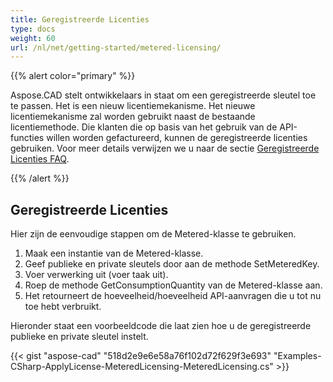 ```yaml
---
title: Geregistreerde Licenties
type: docs
weight: 60
url: /nl/net/getting-started/metered-licensing/
---
```


{{% alert color="primary" %}} 

Aspose.CAD stelt ontwikkelaars in staat om een geregistreerde sleutel toe te passen. Het is een nieuw licentiemekanisme. Het nieuwe licentiemekanisme zal worden gebruikt naast de bestaande licentiemethode. Die klanten die op basis van het gebruik van de API-functies willen worden gefactureerd, kunnen de geregistreerde licenties gebruiken. Voor meer details verwijzen we u naar de sectie [Geregistreerde Licenties FAQ](https://purchase.aspose.com/faqs/licensing/metered).

{{% /alert %}} 
## **Geregistreerde Licenties**
Hier zijn de eenvoudige stappen om de Metered-klasse te gebruiken.

1. Maak een instantie van de Metered-klasse.
1. Geef publieke en private sleutels door aan de methode SetMeteredKey.
1. Voer verwerking uit (voer taak uit).
1. Roep de methode GetConsumptionQuantity van de Metered-klasse aan.
1. Het retourneert de hoeveelheid/hoeveelheid API-aanvragen die u tot nu toe hebt verbruikt.

Hieronder staat een voorbeeldcode die laat zien hoe u de geregistreerde publieke en private sleutel instelt.

{{< gist "aspose-cad" "518d2e9e6e58a76f102d72f629f3e693" "Examples-CSharp-ApplyLicense-MeteredLicensing-MeteredLicensing.cs" >}}
